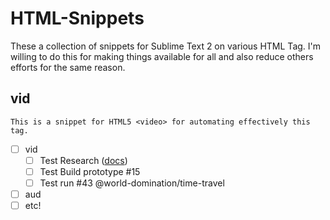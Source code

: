 HTML-Snippets
=============

These a collection of snippets for Sublime Text 2 on various HTML Tag. I'm willing to do this for making things available for all and also reduce others efforts for the same reason.


vid
---
    This is a snippet for HTML5 <video> for automating effectively this tag.



- [ ] vid
  - [ ] Test Research ([docs](http://en.wikipedia.org/wiki/Wormhole#Time_travel))
  - [ ] Test Build prototype #15
  - [ ] Test run #43 @world-domination/time-travel
- [ ] aud
- [ ] etc!
